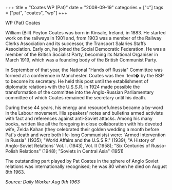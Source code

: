 +++
title = "Coates WP (Pat)"
date = "2008-09-19"
categories = ["c"]
tags = ["pat", "coates", "wp"]
+++

WP (Pat) Coates

William (Bill) Peyton Coates was born in Kinsale, Ireland, in 1883. He started work on the railways in 1901 and, from 1903 was a member of the Railway Clerks Association and its successor, the Transport Salaries Staffs Association. Early on, he joined the Social Democratic Federation. He was a member of the British Socialist Party, becoming its National Organiser in March 1919, which was a founding body of the British Communist Party.

In September of that year, the National "Hands off Russia" Committee was formed at a conference in Manchester. Coates was then \`lent� by the BSP to become its secretary. He held this post until the establishment of diplomatic relations with the U.S.S.R. in 1924 made possible the transformation of the committee into the Anglo-Russian Parliamentary committee of which Coates remained the secretary until his death.

During these 44 years, his energy and resourcefulness became a by-word in the Labour movement. His speakers' notes and bulletins armed activists with fact and references against anti-Soviet attacks. Among his many books, written like all the foregoing in close collaboration with his devoted wife, Zelda Kahan (they celebrated their golden wedding a month before Pat's death and were both life-long Communists) were: \`Armed Intervention in Russia" (1935); "World Affairs and the U.S.S.R." (1939); "A History of Anglo-Soviet Relations' Vol. I. (1943), Vol. II (1958); "Six Centuries of Russo-Polish Relations" (1948); "Soviets in Central Asia" (1951)

The outstanding part played by Pat Coates in the sphere of Anglo Soviet relations was internationally recognised; he was 80 when he died on August 8th 1963.

_Source: Daily Worker Aug 9th 1963_
